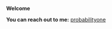 **Welcome**


**You can reach out to me:** [probabilityone](https://t.me/probabilityone)

<!--
---

`The world wasn't always filled with noise,`
`            `
`but behind the veil of the obvious—`
`           `
`where meaning is quietly set into motion;`
`        `
`in systems, frameworks, and structures.`
`         `
`        it is also where changes happens.`
        `               `
`our work is elsewhere—unseen, but not unmade.`


## Technologies & Tools

`Is it the code, or the system behind it? `  `         `
`   Our universe is defined by chaos and entropy, ` 
`       `   
`what we create are brief pockets of order.`
` We build these pockets—  `
`        `
`  not just to fight the chaos,` 
`but to harmonize with it.`
`       `   
` Technology, economy, data and cities—  all interconnected.`
`         `   
`  And in that interconnectedness,`
`   lies the potential to shape something enduring.  `
`       `
`  But the future isn’t made with tools alone.`
`         `   
`   It’s made with intent.`

##### Languages & Frameworks

![Python](https://img.shields.io/badge/Python-3776AB?style=for-the-badge&logo=python&logoColor=white)
![JavaScript](https://img.shields.io/badge/JavaScript-F7DF1E?style=for-the-badge&logo=javascript&logoColor=black)
![SQL](https://img.shields.io/badge/SQL-4479A1?style=for-the-badge&logo=postgresql&logoColor=white)
![R](https://img.shields.io/badge/R-276DC3?style=for-the-badge&logo=r&logoColor=white)

![TensorFlow](https://img.shields.io/badge/TensorFlow-FF6F00?style=for-the-badge&logo=tensorflow&logoColor=white)
![PyTorch](https://img.shields.io/badge/PyTorch-EE4C2C?style=for-the-badge&logo=pytorch&logoColor=white)
![Flask](https://img.shields.io/badge/Flask-000000?style=for-the-badge&logo=flask&logoColor=white)

##### Tools & Platforms

![Docker](https://img.shields.io/badge/Docker-2496ED?style=for-the-badge&logo=docker&logoColor=white)
![AWS](https://img.shields.io/badge/AWS-232F3E?style=for-the-badge&logo=amazon-aws&logoColor=white)
![Git](https://img.shields.io/badge/Git-F05032?style=for-the-badge&logo=git&logoColor=white)
![Jupyter](https://img.shields.io/badge/Jupyter-F37626?style=for-the-badge&logo=jupyter&logoColor=white)

---

<video width="600" height="400" controls autoplay muted loop>
  <source src="https://github.com/probabilityzero/probabilityzero/raw/main/profile.mp4" type="video/mp4">
  Your browser does not support the video tag.
</video>
